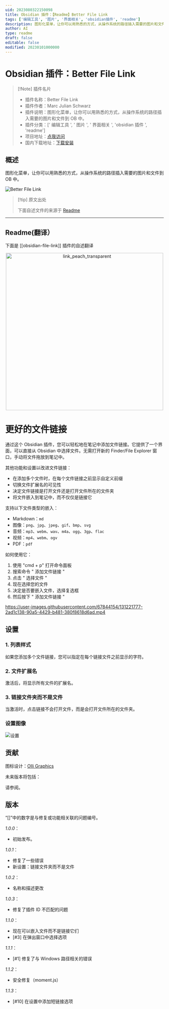 ```yaml
---
uid: 2023080322150098
title: Obsidian 插件：【Readme】Better File Link
tags: ['编辑工具', '图片', '界面相关', 'obsidian插件', 'readme']
description: 图形化菜单，让你可以用熟悉的方式，从操作系统的路径插入需要的图片和文件到 OB中。
author: AI
type: readme
draft: false
editable: false
modified: 20230101000000
---
```


# Obsidian 插件：Better File Link

> [!Note] 插件名片
> - 插件名称：Better File Link
> - 插件作者：Marc Julian Schwarz
> - 插件说明：图形化菜单，让你可以用熟悉的方式，从操作系统的路径插入需要的图片和文件到 OB 中。
> - 插件分类：[' 编辑工具 ', ' 图片 ', ' 界面相关 ', 'obsidian 插件 ', 'readme']
> - 项目地址：[点我访问](https://github.com/marcjulianschwarz/obsidian-file-link)
> - 国内下载地址：[下载安装](https://pkmer.cn/products/plugin/pluginMarket/?obsidian-file-link)

## 概述

图形化菜单，让你可以用熟悉的方式，从操作系统的路径插入需要的图片和文件到 OB 中。

![Better File Link](https://cdn.pkmer.cn/covers/obsidian-file-link.PNG!pkmer)

> [!tip] 原文出处
>
>下面自述文件的来源于 [Readme](https://ghproxy.net/https://raw.githubusercontent.com/marcjulianschwarz/obsidian-file-link/master/README.md)
>

---

## Readme(翻译）

下面是 [[obsidian-file-link]] 插件的自述翻译

<p align="center">
  <img width="500" alt="link_peach_transparent" src="https://user-images.githubusercontent.com/67844154/158657066-47b6b0fb-439c-4973-82c7-9768ee472344.png">

</p>

# 更好的文件链接

通过这个 Obsidian 插件，您可以轻松地在笔记中添加文件链接。它提供了一个界面，可以直接从 Obsidian 中选择文件。无需打开新的 Finder/File Explorer 窗口，手动将文件拖放到笔记中。

其他功能和设置以改进文件链接：

- 在添加多个文件时，在每个文件链接之前显示自定义前缀
- 切换文件扩展名的可见性
- 决定文件链接是打开文件还是打开文件所在的文件夹
- 将文件嵌入到笔记中，而不仅仅是链接它

支持以下文件类型的嵌入：

- Markdown：`md`
- 图像：`png`、`jpg`、`jpeg`、`gif`、`bmp`、`svg`
- 音频：`mp3`、`webm`、`wav`、`m4a`、`ogg`、`3gp`、`flac`
- 视频：`mp4`、`webm`、`ogv`
- PDF：`pdf`

如何使用它：

1. 使用 "cmd + p" 打开命令面板
2. 搜索命令 " 添加文件链接 "
3. 点击 " 选择文件 "
4. 现在选择您的文件
5. 决定是否要嵌入文件，选择复选框
6. 然后按下 " 添加文件链接 "

<https://user-images.githubusercontent.com/67844154/131221777-2ad1c138-90a5-4429-b481-380f8618d6ad.mp4>

## 设置

### 1. 列表样式

如果您添加多个文件链接，您可以指定在每个链接文件之前显示的字符。

### 2. 文件扩展名

激活后，将显示所有文件的扩展名。

### 3. 链接文件夹而不是文件

当激活时，点击链接不会打开文件，而是会打开文件所在的文件夹。

### 设置图像

![设置](https://user-images.githubusercontent.com/67844154/131246371-68049aa6-34a5-421c-b478-513427525700.png)

## 贡献

图标设计：[Olli Graphics](https://www.olli-graphics.de)

未来版本将包括：

请参阅。

## 版本

“[]”中的数字是与修复或功能相关联的问题编号。

*1.0.0*：

- 初始发布。

*1.0.1*：

- 修复了一些错误
- 新设置：链接文件夹而不是文件

*1.0.2*：

- 名称和描述更改

*1.0.3*：

- 修复了插件 ID 不匹配的问题

*1.1.0*：

- 现在可以嵌入文件而不是链接它们
- [#3] 在弹出窗口中选择选项

*1.1.1*：

- [#1] 修复了与 Windows 路径相关的错误

*1.1.2*：

- 安全修复（moment.js）

*1.1.3*：

- [#10] 在设置中添加短链接选项



